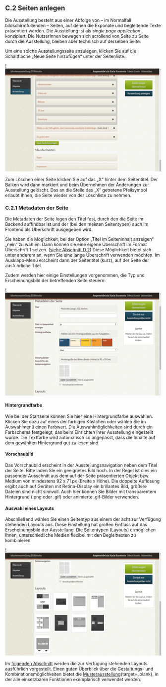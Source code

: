 ## C.2 Seiten anlegen

Die Ausstellung besteht aus einer Abfolge von – im Normalfall bildschirmfüllenden – Seiten, auf denen die Exponate und begleitende Texte präsentiert werden. Die Ausstellung ist als *single page application* konzipiert: Die NutzerInnen bewegen sich scrollend von Seite zu Seite durch die Ausstellung, bleiben aber technisch auf derselben Seite.

Um eine solche Ausstellungsseite anzulegen, klicken Sie auf die Schaltfläche „Neue Seite hinzufügen“ unter der Seitenliste.

!![Abb. C.2-1 – Die Seitenliste][C-2_1]

Zum Löschen einer Seite klicken Sie auf das „X“ hinter dem Seitentitel. Der Balken wird dann markiert und beim Übernehmen der Änderungen zur Ausstellung gelöscht. Das an die Stelle des „X“ getretene Pfeilsymbol erlaubt Ihnen, die Seite wieder von der Löschliste zu nehmen.

### C.2.1 Metadaten der Seite

Die Metadaten der Seite legen den Titel fest, durch den die Seite im Backend auffindbar ist und der (bei den meisten Seitentypen) auch im Frontend als Überschrift ausgegeben wird. 

Sie haben die Möglichkeit, bei der Option „Titel im Seiteninhalt anzeigen“ „nein“ zu wählen. Dann können sie eine eigene Überschrift im Format Überschrift 1 setzen. ([siehe Abschnitt D.2](anhang_editor.html#uberschriften)) Diese Möglichkeit bietet sich unter anderem an, wenn Sie eine lange Überschrift verwenden möchten. Im Ausklapp-Menü erscheint dann der Seitentitel (kurz), auf der Seite der ausführliche Titel.

Zudem werden hier einige Einstellungen vorgenommen, die Typ und Erscheinungsbild der betreffenden Seite steuern: 

!![Abb. C.2-2 – Einstellungen zu den Metadaten der Seite][C-2_2]

#### Hintergrundfarbe

Wie bei der Startseite können Sie hier eine Hintergrundfarbe auswählen. Klicken Sie dazu auf eines der farbigen Kästchen oder wählen Sie im Auswahlmenü einen Farbwert. Die Auswahlmöglichkeiten sind durch ein Farbschema festgelegt, das beim Einrichten Ihrer Ausstellung eingestellt wurde. Die Textfarbe wird automatisch so angepasst, dass die Inhalte auf dem gewählten Hintergrund gut zu lesen sind.

#### Vorschaubild

Das Vorschaubild erscheint in der Ausstellungsnavigation neben dem Titel der Seite. Bitte laden Sie ein geeignetes Bild hoch. In der Regel ist dies ein passender Ausschnitt aus dem auf der Seite präsentierten Objekt bzw. Medium von mindestens 92 x 71 px (Breite x Höhe). Die doppelte Auflösung ergibt auch auf Geräten mit Retina-Display ein brillantes Bild, größere Dateien sind nicht sinnvoll. Auch hier können Sie Bilder mit transparentem Hintergrund (.png oder .gif) oder animierte .gif-Bilder verwenden.

#### Auswahl eines Layouts

Abschließend wählen Sie  einen Seitentyp aus einem der acht zur Verfügung stehenden Layouts aus. Diese Einstellung hat großen Einfluss auf das Erscheinungsbild der Ausstellung. Die Seitentypen (Layouts) ermöglichen Ihnen, unterschiedliche Medien flexibel mit den Begleittexten zu kombinieren.

!![Abb. C.2-3 – Auswahl eines Layouts][C-2_3]

Im [folgenden Abschnitt](seiten_layouts.html) werden die zur Verfügung stehenden Layouts ausführlich vorgestellt. Einen guten Überblick über die Gestaltungs- und Kombinationsmöglichkeiten bietet die [Musterausstellung](http://ausstellungen.deutsche-digitale-bibliothek.de/handbuchlitfass/){target=_blank}, in der alle einsetzbaren Funktionen exemplarisch verwendet werden.

[C-2_1]: img/C-2_1.jpg "Abb. C.2-1 – Die Seitenliste"
[C-2_2]: img/C-2_2.jpg "Abb. C.2-2 – Einstellungen zu den Metadaten der Seite"
[C-2_3]: img/C-2_3.jpg "Abb. C.2-3 – Auswahl eines Layouts"


